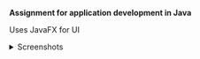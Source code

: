 **Assignment for application development in Java**

Uses JavaFX for UI

<details> 
  <summary> Screenshots </summary>
  <br>

  ![Screenshot from 2023-12-05 23-55-47](https://github.com/JoseBritto/HRManagementApp/assets/64070234/6fff9e93-70d6-4857-af30-87d2372567c8)
  
  ![Screenshot from 2023-12-05 23-55-27](https://github.com/JoseBritto/HRManagementApp/assets/64070234/361746b1-c30b-4dd4-ac15-24502833c46c)

  ![Screenshot from 2023-12-05 23-55-07](https://github.com/JoseBritto/HRManagementApp/assets/64070234/ec11f2e9-38c8-4e0e-98fb-d50fb33fb213)
    
  ![Screenshot from 2023-12-05 23-54-49](https://github.com/JoseBritto/HRManagementApp/assets/64070234/4fea2bb2-f9cc-48db-8f48-2acb3fc5e709)

  ![Screenshot from 2023-12-05 23-55-39](https://github.com/JoseBritto/HRManagementApp/assets/64070234/c3c32856-a7a3-45de-bcca-476ad43c0dcb)

</details>
